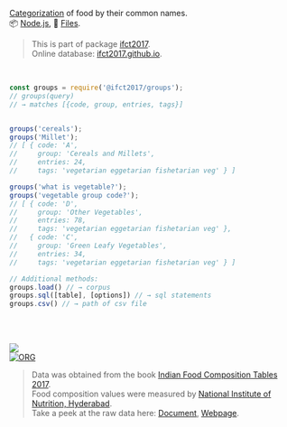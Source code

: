 [Categorization] of food by their common names.<br>
📦 [Node.js](https://www.npmjs.com/package/@ifct2017/groups),
📜 [Files](https://unpkg.com/@ifct2017/groups/).

> This is part of package [ifct2017].<br>
> Online database: [ifct2017.github.io].

<br>

```javascript
const groups = require('@ifct2017/groups');
// groups(query)
// → matches [{code, group, entries, tags}]


groups('cereals');
groups('Millet');
// [ { code: 'A',
//     group: 'Cereals and Millets',
//     entries: 24,
//     tags: 'vegetarian eggetarian fishetarian veg' } ]

groups('what is vegetable?');
groups('vegetable group code?');
// [ { code: 'D',
//     group: 'Other Vegetables',
//     entries: 78,
//     tags: 'vegetarian eggetarian fishetarian veg' },
//   { code: 'C',
//     group: 'Green Leafy Vegetables',
//     entries: 34,
//     tags: 'vegetarian eggetarian fishetarian veg' } ]
```

```javascript
// Additional methods:
groups.load() // → corpus
groups.sql([table], [options]) // → sql statements
groups.csv() // → path of csv file
```

<br>
<br>

[![](https://i.imgur.com/D5UYmbD.jpg)](http://ifct2017.com/)<br>
[![ORG](https://img.shields.io/badge/org-ifct2017-green?logo=Org)](https://ifct2017.github.io)

> Data was obtained from the book [Indian Food Composition Tables 2017].<br>
> Food composition values were measured by [National Institute of Nutrition, Hyderabad].<br>
> Take a peek at the raw data here: [Document], [Webpage].

[ifct2017]: https://www.npmjs.com/package/ifct2017
[Indian Food Composition Tables 2017]: http://ifct2017.com/
[Categorization]: https://github.com/ifct2017/groups/blob/master/index.csv
[ifct2017.github.io]: https://ifct2017.github.io
[National Institute of Nutrition, Hyderabad]: https://www.nin.res.in/
[Document]: https://docs.google.com/spreadsheets/d/1PMR0TZLLYsS70lcC0Bap4oNrI1azgmuGx9ekfHJB_0Q/edit?usp=sharing
[Webpage]: https://docs.google.com/spreadsheets/d/e/2PACX-1vSsXdKiSvWypa6aJlCfl_eKIzAOfESO_wHITJtPik3K1goIy81hciSjmTCqFjmFv1cqrLdnYhg1Q3O1/pubhtml
